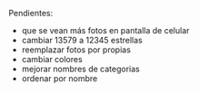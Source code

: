 Pendientes:
  - que se vean más fotos en pantalla de celular
  - cambiar 13579 a 12345 estrellas
  - reemplazar fotos por propias
  - cambiar colores
  - mejorar nombres de categorias
  - ordenar por nombre
